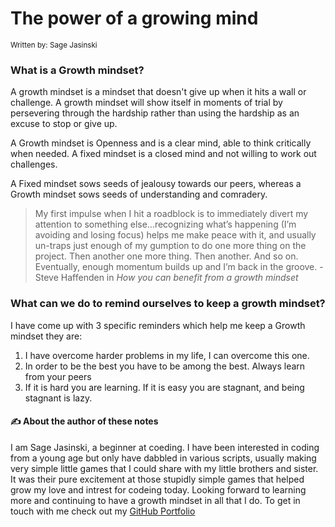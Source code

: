 # The power of a growing mind
<sub> Written by: Sage Jasinski </sub>
### What is a Growth mindset?
  A growth mindset is a mindset that doesn't give up when it hits a wall or challenge. A growth mindset will show itself in moments of trial by persevering through the hardship rather than using the hardship as an excuse to stop or give up.
  
  A Growth mindset is Openness and is a clear mind, able to think critically when needed. A fixed mindset is a closed mind and not willing to work out challenges.
  
  A Fixed mindset sows seeds of jealousy towards our peers, whereas a Growth mindset sows seeds of understanding and comradery.
  
> My first impulse when I hit a roadblock is to immediately divert my attention to something else...recognizing what’s happening (I’m avoiding and losing focus) helps me make peace with it, and usually un-traps just enough of my gumption to do one more thing on the project. Then another one more thing. Then another. And so on. Eventually, enough momentum builds up and I’m back in the groove. - Steve Haffenden in *How you can benefit from a growth mindset*

### What can we do to remind ourselves to keep a growth mindset?
I have come up with 3 specific reminders which help me keep a Growth mindset
they are:
1. I have overcome harder problems in my life, I can overcome this one.
2. In order to be the best you have to be among the best. Always learn from your peers
3. If it is hard you are learning. If it is easy you are stagnant, and being stagnant is lazy.

#### :writing_hand: About the author of these notes

I am Sage Jasinski, a beginner at coeding. I have been interested in coding from a young age but only have dabbled in various scripts, usually making very simple little games that I could share with my little brothers and sister. It was their pure excitement at those stupidly simple games that helped grow my love and intrest for codeing today. Looking forward to learning more and continuing to have a growth mindset in all that I do. To get in touch with me check out my [GitHub Portfolio](https://github.com/SageJasinski)
